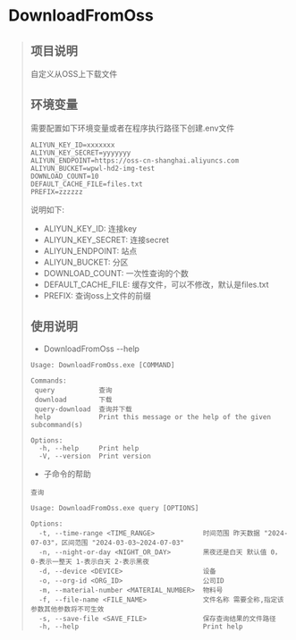 # DownloadFromOss
> ## 项目说明
> 自定义从OSS上下载文件
> ## 环境变量
> 需要配置如下环境变量或者在程序执行路径下创建.env文件
> ```Shell
> ALIYUN_KEY_ID=xxxxxxx
> ALIYUN_KEY_SECRET=yyyyyyy
> ALIYUN_ENDPOINT=https://oss-cn-shanghai.aliyuncs.com
> ALIYUN_BUCKET=wpwl-hd2-img-test
> DOWNLOAD_COUNT=10
> DEFAULT_CACHE_FILE=files.txt
> PREFIX=zzzzzz
> ```
> 说明如下:
> * ALIYUN_KEY_ID: 连接key
> * ALIYUN_KEY_SECRET: 连接secret
> * ALIYUN_ENDPOINT: 站点
> * ALIYUN_BUCKET: 分区
> * DOWNLOAD_COUNT: 一次性查询的个数
> * DEFAULT_CACHE_FILE: 缓存文件，可以不修改，默认是files.txt
> * PREFIX: 查询oss上文件的前缀
> ## 使用说明
> * DownloadFromOss --help
> ```
> Usage: DownloadFromOss.exe [COMMAND]
> 
> Commands:
>  query           查询
>  download        下载
>  query-download  查询并下载
>  help            Print this message or the help of the given subcommand(s)
>
> Options:
>   -h, --help     Print help
>   -V, --version  Print version
>
> ```
> * 子命令的帮助
> ```
> 查询
>
> Usage: DownloadFromOss.exe query [OPTIONS]
> 
> Options:
>   -t, --time-range <TIME_RANGE>            时间范围 昨天数据 "2024-07-03"，区间范围 "2024-03-03~2024-07-03"
>   -n, --night-or-day <NIGHT_OR_DAY>        黑夜还是白天 默认值 0， 0-表示一整天 1-表示白天 2-表示黑夜
>   -d, --device <DEVICE>                    设备
>   -o, --org-id <ORG_ID>                    公司ID
>   -m, --material-number <MATERIAL_NUMBER>  物料号
>   -f, --file-name <FILE_NAME>              文件名称 需要全称,指定该参数其他参数将不可生效
>   -s, --save-file <SAVE_FILE>              保存查询结果的文件路径
>   -h, --help                               Print help
> 
> ```
